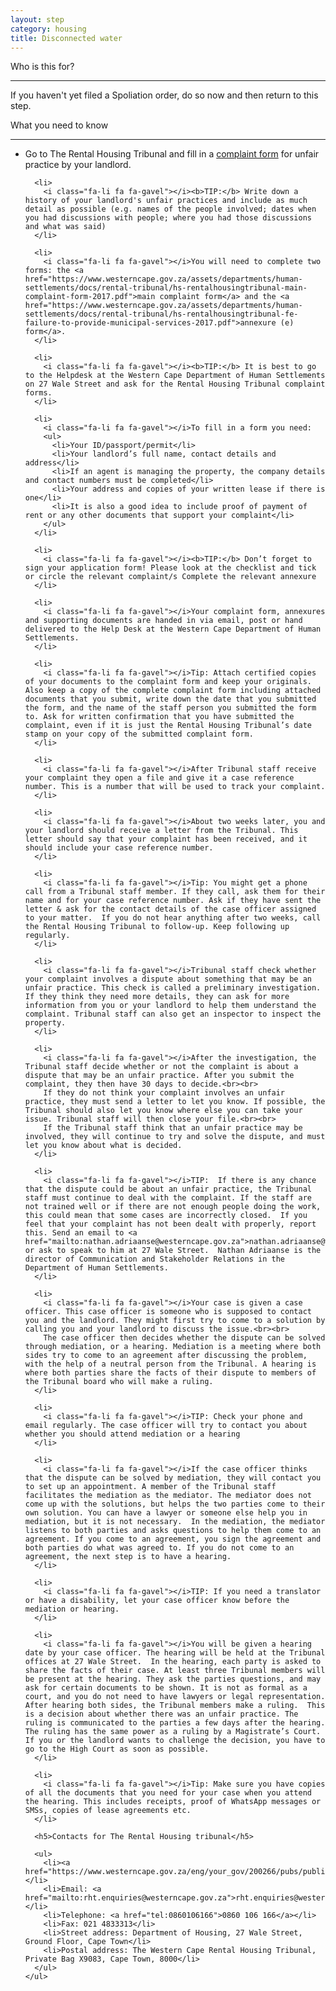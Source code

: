 ```yaml
---
layout: step
category: housing
title: Disconnected water
---
```

<div class="intro">
  <div class="header"><i class="fa fa-fw fa-users" aria-hidden="true"></i> Who is this for?</div>
  <hr>
  <div class="content">
    <p>If you haven't yet filed a Spoliation order, do so now and then return to this step.</p>
  </div>
</div>

<div class="summary">
  <div class="header"><i class="fa fa-fw fa-exclamation-circle" aria-hidden="true"></i> What you need to know</div>
  <hr>
  <div class="content">
    <ul class="fa-ul">
      <li>
        <i class="fa-li fa fa-gavel"></i>Go to The Rental Housing Tribunal and fill in a <a href="https://www.westerncape.gov.za/assets/departments/human-settlements/docs/rental-tribunal/hs-rentalhousingtribunal-main-complaint-form-2017.pdf">complaint form</a> for unfair practice by your landlord.
      </li>

      <li>
        <i class="fa-li fa fa-gavel"></i><b>TIP:</b> Write down a history of your landlord's unfair practices and include as much detail as possible (e.g. names of the people involved; dates when you had discussions with people; where you had those discussions and what was said)
      </li>

      <li>
        <i class="fa-li fa fa-gavel"></i>You will need to complete two forms: the <a href="https://www.westerncape.gov.za/assets/departments/human-settlements/docs/rental-tribunal/hs-rentalhousingtribunal-main-complaint-form-2017.pdf">main complaint form</a> and the <a href="https://www.westerncape.gov.za/assets/departments/human-settlements/docs/rental-tribunal/hs-rentalhousingtribunal-fe-failure-to-provide-municipal-services-2017.pdf">annexure (e) form</a>.
      </li>

      <li>
        <i class="fa-li fa fa-gavel"></i><b>TIP:</b> It is best to go to the Helpdesk at the Western Cape Department of Human Settlements on 27 Wale Street and ask for the Rental Housing Tribunal complaint forms.
      </li>

      <li>
        <i class="fa-li fa fa-gavel"></i>To fill in a form you need:
        <ul>
          <li>Your ID/passport/permit</li>
          <li>Your landlord’s full name, contact details and address</li>
          <li>If an agent is managing the property, the company details and contact numbers must be completed</li>
          <li>Your address and copies of your written lease if there is one</li>
          <li>It is also a good idea to include proof of payment of rent or any other documents that support your complaint</li>
        </ul>
      </li>

      <li>
        <i class="fa-li fa fa-gavel"></i><b>TIP:</b> Don’t forget to sign your application form! Please look at the checklist and tick or circle the relevant complaint/s Complete the relevant annexure
      </li>

      <li>
        <i class="fa-li fa fa-gavel"></i>Your complaint form, annexures and supporting documents are handed in via email, post or hand delivered to the Help Desk at the Western Cape Department of Human Settlements.
      </li>

      <li>
        <i class="fa-li fa fa-gavel"></i>Tip: Attach certified copies of your documents to the complaint form and keep your originals. Also keep a copy of the complete complaint form including attached documents that you submit, write down the date that you submitted the form, and the name of the staff person you submitted the form to. Ask for written confirmation that you have submitted the complaint, even if it is just the Rental Housing Tribunal’s date stamp on your copy of the submitted complaint form.
      </li>

      <li>
        <i class="fa-li fa fa-gavel"></i>After Tribunal staff receive your complaint they open a file and give it a case reference number. This is a number that will be used to track your complaint.
      </li>

      <li>
        <i class="fa-li fa fa-gavel"></i>About two weeks later, you and your landlord should receive a letter from the Tribunal. This letter should say that your complaint has been received, and it should include your case reference number.
      </li>

      <li>
        <i class="fa-li fa fa-gavel"></i>Tip: You might get a phone call from a Tribunal staff member. If they call, ask them for their name and for your case reference number. Ask if they have sent the letter & ask for the contact details of the case officer assigned to your matter.  If you do not hear anything after two weeks, call the Rental Housing Tribunal to follow-up. Keep following up regularly.
      </li>

      <li>
        <i class="fa-li fa fa-gavel"></i>Tribunal staff check whether your complaint involves a dispute about something that may be an unfair practice. This check is called a preliminary investigation. If they think they need more details, they can ask for more information from you or your landlord to help them understand the complaint. Tribunal staff can also get an inspector to inspect the property.
      </li> 

      <li>
        <i class="fa-li fa fa-gavel"></i>After the investigation, the Tribunal staff decide whether or not the complaint is about a dispute that may be an unfair practice. After you submit the complaint, they then have 30 days to decide.<br><br>
        If they do not think your complaint involves an unfair practice, they must send a letter to let you know. If possible, the Tribunal should also let you know where else you can take your issue. Tribunal staff will then close your file.<br><br> 
        If the Tribunal staff think that an unfair practice may be involved, they will continue to try and solve the dispute, and must let you know about what is decided. 
      </li>

      <li>
        <i class="fa-li fa fa-gavel"></i>TIP:  If there is any chance that the dispute could be about an unfair practice, the Tribunal staff must continue to deal with the complaint. If the staff are not trained well or if there are not enough people doing the work, this could mean that some cases are incorrectly closed.  If you feel that your complaint has not been dealt with properly, report this. Send an email to <a href="mailto:nathan.adriaanse@westerncape.gov.za">nathan.adriaanse@westerncape.gov.za</a> or ask to speak to him at 27 Wale Street.  Nathan Adriaanse is the director of Communication and Stakeholder Relations in the Department of Human Settlements.
      </li>

      <li>
        <i class="fa-li fa fa-gavel"></i>Your case is given a case officer. This case officer is someone who is supposed to contact you and the landlord. They might first try to come to a solution by calling you and your landlord to discuss the issue.<br><br>
        The case officer then decides whether the dispute can be solved through mediation, or a hearing. Mediation is a meeting where both sides try to come to an agreement after discussing the problem, with the help of a neutral person from the Tribunal. A hearing is where both parties share the facts of their dispute to members of the Tribunal board who will make a ruling.
      </li>

      <li>
        <i class="fa-li fa fa-gavel"></i>TIP: Check your phone and email regularly. The case officer will try to contact you about whether you should attend mediation or a hearing
      </li>

      <li>
        <i class="fa-li fa fa-gavel"></i>If the case officer thinks that the dispute can be solved by mediation, they will contact you to set up an appointment. A member of the Tribunal staff facilitates the mediation as the mediator. The mediator does not come up with the solutions, but helps the two parties come to their own solution. You can have a lawyer or someone else help you in mediation, but it is not necessary.  In the mediation, the mediator listens to both parties and asks questions to help them come to an agreement. If you come to an agreement, you sign the agreement and both parties do what was agreed to. If you do not come to an agreement, the next step is to have a hearing. 
      </li>

      <li>
        <i class="fa-li fa fa-gavel"></i>TIP: If you need a translator or have a disability, let your case officer know before the mediation or hearing.
      </li>

      <li>
        <i class="fa-li fa fa-gavel"></i>You will be given a hearing date by your case officer. The hearing will be held at the Tribunal offices at 27 Wale Street.  In the hearing, each party is asked to share the facts of their case. At least three Tribunal members will be present at the hearing. They ask the parties questions, and may ask for certain documents to be shown. It is not as formal as a court, and you do not need to have lawyers or legal representation.  After hearing both sides, the Tribunal members make a ruling.  This is a decision about whether there was an unfair practice. The ruling is communicated to the parties a few days after the hearing. The ruling has the same power as a ruling by a Magistrate’s Court. If you or the landlord wants to challenge the decision, you have to go to the High Court as soon as possible.
      </li>

      <li>
        <i class="fa-li fa fa-gavel"></i>Tip: Make sure you have copies of all the documents that you need for your case when you attend the hearing. This includes receipts, proof of WhatsApp messages or SMSs, copies of lease agreements etc.  
      </li>

      <h5>Contacts for The Rental Housing tribunal</h5>

      <ul>
        <li><a href="https://www.westerncape.gov.za/eng/your_gov/200266/pubs/public_info/R/224295">Website</a></li>
        <li>Email: <a href="mailto:rht.enquiries@westerncape.gov.za">rht.enquiries@westerncape.gov.za</a></li>
        <li>Telephone: <a href="tel:0860106166">0860 106 166</a></li>
        <li>Fax: 021 4833313</li>
        <li>Street address: Department of Housing, 27 Wale Street, Ground Floor, Cape Town</li>
        <li>Postal address: The Western Cape Rental Housing Tribunal, Private Bag X9083, Cape Town, 8000</li>
      </ul>
    </ul>
  </div>
</div>